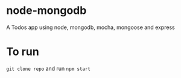 # node-mongodb

A Todos app using node, mongodb, mocha, mongoose and express

# To run 
`git clone repo` and run `npm start`
